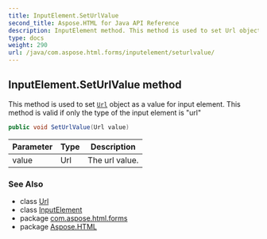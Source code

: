 ```yaml
---
title: InputElement.SetUrlValue
second_title: Aspose.HTML for Java API Reference
description: InputElement method. This method is used to set Url object as a value for input element. This method is valid if only the type of the input element is url
type: docs
weight: 290
url: /java/com.aspose.html.forms/inputelement/seturlvalue/
---
```

## InputElement.SetUrlValue method

This method is used to set [`Url`](../../../com.aspose.html/url/) object as a value for input element. This method is valid if only the type of the input element is "url"

```java
public void SetUrlValue(Url value)
```

| Parameter | Type | Description |
| --- | --- | --- |
| value | Url | The url value. |

### See Also

* class [Url](../../../com.aspose.html/url/)
* class [InputElement](../)
* package [com.aspose.html.forms](../../../com.aspose.html.forms/)
* package [Aspose.HTML](../../../)
